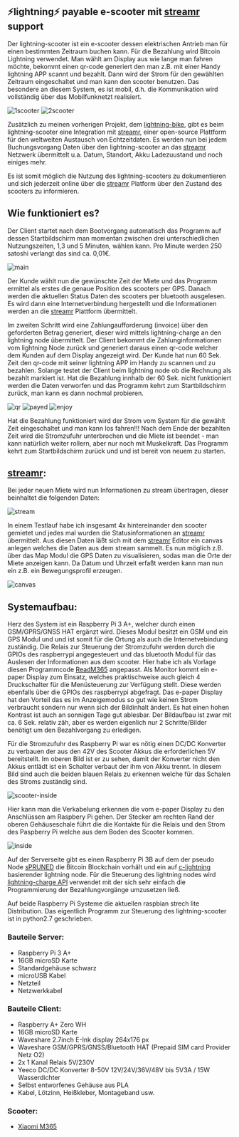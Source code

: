 ## ⚡lightning⚡ payable e-scooter mit [streamr](https://www.streamr.com/) support 

Der lightning-scooter ist ein e-scooter dessen elektrischen Antrieb man für einen bestimmten Zeitraum buchen kann. 
Für die Bezahlung wird Bitcoin Lightning verwendet. Man wählt am Display aus wie lange man fahren möchte, bekommt einen qr-code generiert den man z.B. mit einer Handy lightning APP scannt und bezahlt. Dann wird der Strom für den gewählten Zeitraum eingeschaltet und man kann den scooter benutzen. Das besondere an diesem System, es ist mobil, d.h. die Kommunikation wird vollständig über das Mobilfunknetzt realisiert.

![1scooter](img/1scooter.png)
![2scooter](img/2scooter.png)


Zusätzlich zu meinen vorherigen Projekt, dem [lightning-bike](https://github.com/leblitzdick/lightning-bike), gibt es beim lightning-scooter eine Integration mit [streamr](https://www.streamr.com/), einer open-source Plattform für den weltweiten Austausch von Echtzeitdaten. Es werden nun bei jedem Buchungsvorgang Daten über den lightning-scooter an das [streamr](https://www.streamr.com/) Netzwerk übermittelt u.a. Datum, Standort, Akku Ladezuustand und noch einiges mehr.

Es ist somit möglich die Nutzung des lightning-scooters zu dokumentieren und sich jederzeit online über die [streamr](https://www.streamr.com/) Platform über den Zustand des scooters zu informieren.


## Wie funktioniert es?

Der Client startet nach dem Bootvorgang automatisch das Programm auf dessen Startbildschirm man momentan zwischen drei unterschiedlichen Nutzungszeiten, 1,3 und 5 Minuten, wählen kann. Pro Minute werden 250 satoshi verlangt das sind ca. 0,01€. 


![main](img/main.png)


Der Kunde wählt nun die gewünschte Zeit der Miete und das Programm ermittel als erstes die genaue Position des scooters per GPS.  Danach werden die aktuellen Status Daten des scooters per bluetooth ausgelesen. Es wird dann eine Internetverbindung hergestellt und die Informationen werden an die [streamr](https://www.streamr.com/) Plattform übermittelt. 


Im zweiten Schritt wird eine Zahlungaufforderung (invoice) über den geforderten Betrag generiert, dieser wird mittels lightning-charge an den lightning node übermittelt. Der Client bekommt die Zahlunginformationen vom lightning Node zurück und  generiert daraus einen qr-code welcher dem Kunden auf dem Display angezeigt wird. 
Der Kunde hat nun 60 Sek. Zeit den qr-code mit seiner lightning APP im Handy zu scannen und zu bezahlen. Solange testet der Client beim lightning node ob die Rechnung als bezahlt markiert ist. 
Hat die Bezahlung innhalb der 60 Sek. nicht funktioniert werden die Daten verworfen und das Programm kehrt zum Startbildschirm zurück, man kann es dann nochmal probieren.


![qr](img/qr.png)
![payed](img/payed.png)
![enjoy](img/enjoy.png)


Hat die Bezahlung funktioniert wird der Strom vom System für die gewählt Zeit eingeschaltet und man kann los fahren!!! Nach dem Ende der bezahlten Zeit wird die Stromzufuhr unterbrochen und die Miete ist beendet - man kann natürlich weiter rollern, aber nur noch mit Muskelkraft. Das Programm kehrt zum Startbildschirm zurück und und ist bereit von neuem zu starten. 

## [streamr](https://www.streamr.com/):

Bei jeder neuen Miete wird nun Informationen zu stream übertragen, dieser beinhaltet die folgenden Daten:

![stream](img/stream.png)

In einem Testlauf habe ich insgesamt 4x hintereinander den scooter gemietet und jedes mal wurden  die Statusinformationen an [streamr](https://www.streamr.com/) übermittelt. Aus diesen Daten läßt sich mit dem [streamr](https://www.streamr.com/) Editor ein canvas anlegen welches die Daten aus dem stream sammelt. Es nun möglich z.B. über das Map Modul die GPS Daten zu visualisieren, sodas man die Orte der Miete anzeigen kann. Da Datum und Uhrzeit erfaßt werden kann man nun ein z.B. ein Bewegungsprofil erzeugen. 

![canvas](img/canvas.png)


## Systemaufbau:

Herz des System ist ein Raspberry Pi 3 A+, welcher durch einen GSM/GPRS/GNSS HAT ergänzt wird. Dieses Modul besitzt ein GSM und ein GPS Modul und und ist somit für die Ortung als auch die Internetvebindung zuständig. 
Die Relais zur Steuerung der Stromzufuhr werden durch die GPIOs des raspberrypi angegesteuert und das bluetooth Modul für das Auslesen der Informationen aus dem scooter. Hier habe ich als Vorlage diesen Programmcode [ReadM365](https://github.com/Emeryth/ReadM365) angepasst. 
Als Monitor kommt ein e-paper Display zum Einsatz, welches praktischweise auch gleich 4 Druckschalter für die Menüsteuerung zur Verfügung stellt. Diese werden ebenfalls über die GPIOs des raspberrypi abgefragt. Das e-paper Display hat den Vorteil das es im Anzeigemodus so gut wie keinen Strom verbraucht sondern nur wenn sich der Bildinhalt ändert. Es hat einen hohen Kontrast ist auch an sonnigen Tage gut ablesbar. Der Bildaufbau ist zwar mit ca. 6 Sek. relativ zäh, aber es werden eigenlich nur 2 Schritte/Bilder benötigt um den Bezahlvorgang zu erledigen.


Für die Stromzufuhr des Raspberry Pi war es nötig einen DC/DC Konverter zu verbauen der aus den 42V des Scooter Akkus die erforderlichen 5V bereitstellt. Im oberen Bild ist er zu sehen, damit der Konverter nicht den Akkus entlädt ist ein Schalter verbaut der ihm von Akku trennt. In diesem Bild sind auch die beiden blauen Relais zu erkennen welche für das Schalen des Stroms zuständig sind. 

![scooter-inside](img/scooter-inside.png)


Hier kann man die Verkabelung erkennen die vom e-paper Display zu den Anschlüssen am Raspbery Pi gehen. Der Stecker am rechten Rand der oberen Gehäuseschale führt die die Kontakte für die Relais und den Strom des Paspberry Pi welche aus dem Boden des Scooter kommen.

![inside](img/inside.png)


Auf der Serverseite gibt es einen Raspberry Pi 3B auf dem der pseudo Node [sPRUNED](https://github.com/gdassori/spruned) die Bitcoin Blockchain vorhält und ein auf [c-lightning](https://github.com/ElementsProject/lightning) basierender lightning node. Für die Steuerung des lightning nodes wird [lightning-charge API](https://github.com/ElementsProject/lightning-charge) verwendet mit der sich sehr einfach die Programmierung der Bezahlungvorgänge umzusetzen ließ.

Auf beide Raspberry Pi Systeme die aktuellen raspbian strech lite Distribution. Das eigentlich Programm zur Steuerung des lightning-scooter ist in python2.7 geschrieben.

### Bauteile Server:
- Raspberry Pi 3 A+
- 16GB microSD Karte
- Standardgehäuse schwarz
- microUSB Kabel
- Netzteil
- Netzwerkkabel

### Bauteile Client:
- Raspberry A+ Zero WH
- 16GB microSD Karte
- Waveshare 2.7inch E-Ink display 264x176 px 
- Waveshare GSM/GPRS/GNSS/Bluetooth HAT (Prepaid SIM card Provider Netz O2)
- 2x 1 Kanal Relais 5V/230V
- Yeeco DC/DC Konverter 8-50V 12V/24V/36V/48V bis 5V3A / 15W Wasserdichter
- Selbst entworfenes Gehäuse aus PLA
- Kabel, Lötzinn, Heißkleber, Montageband usw.


### Scooter:
 - [Xiaomi M365](https://www.mi.com/global/mi-electric-scooter/)



